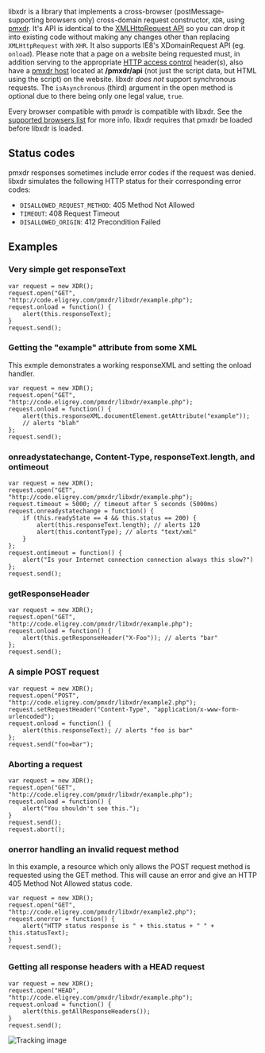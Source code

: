 libxdr is a library that implements a cross-browser (postMessage-supporting browsers only) cross-domain request constructor, `XDR`, using [pmxdr][1]. It's API is identical to the [XMLHttpRequest API][2] so you can drop it into existing code without making any changes other than replacing `XMLHttpRequest` with `XHR`. It also supports IE8's XDomainRequest API (eg. `onload`). Please note that a page on a website being requested must, in addition serving to the appropriate [HTTP access control][3] header(s), also have a [pmxdr host][4] located at **/pmxdr/api** (not just the script data, but HTML using the script) on the website. libxdr *does not* support synchronous requests. The `isAsynchronous` (third) argument in the open method is optional due to there being only one legal value, `true`.

Every browser compatible with pmxdr is compatible with libxdr. See the [supported browsers list][5] for more info. libxdr requires that pmxdr be loaded before libxdr is loaded.

## Status codes

pmxdr responses sometimes include error codes if the request was denied. libxdr simulates the following HTTP status for their corresponding error codes:

*   `DISALLOWED_REQUEST_METHOD`: 405 Method Not Allowed
*   `TIMEOUT`: 408 Request Timeout
*   `DISALLOWED_ORIGIN`: 412 Precondition Failed

## Examples

### Very simple get responseText

    var request = new XDR();
    request.open("GET", "http://code.eligrey.com/pmxdr/libxdr/example.php");
    request.onload = function() {
        alert(this.responseText);
    }
    request.send();

### Getting the "example" attribute from some XML

This exmple demonstrates a working responseXML and setting the onload handler.

    var request = new XDR();
    request.open("GET", "http://code.eligrey.com/pmxdr/libxdr/example.php");
    request.onload = function() {
        alert(this.responseXML.documentElement.getAttribute("example"));
        // alerts "blah"
    };
    request.send();

### onreadystatechange, Content-Type, responseText.length, and ontimeout

    var request = new XDR();
    request.open("GET", "http://code.eligrey.com/pmxdr/libxdr/example.php");
    request.timeout = 5000; // timeout after 5 seconds (5000ms)
    request.onreadystatechange = function() {
        if (this.readyState == 4 && this.status == 200) {
            alert(this.responseText.length); // alerts 120
            alert(this.contentType); // alerts "text/xml"
        }
    };
    request.ontimeout = function() {
        alert("Is your Internet connection connection always this slow?")
    };
    request.send();

### getResponseHeader

    var request = new XDR();
    request.open("GET", "http://code.eligrey.com/pmxdr/libxdr/example.php");
    request.onload = function() {
        alert(this.getResponseHeader("X-Foo")); // alerts "bar"
    };
    request.send();

### A simple POST request

    var request = new XDR();
    request.open("POST", "http://code.eligrey.com/pmxdr/libxdr/example2.php");
    request.setRequestHeader("Content-Type", "application/x-www-form-urlencoded");
    request.onload = function() {
        alert(this.responseText); // alerts "foo is bar"
    };
    request.send("foo=bar");

### Aborting a request

    var request = new XDR();
    request.open("GET", "http://code.eligrey.com/pmxdr/libxdr/example.php");
    request.onload = function() {
        alert("You shouldn't see this.");
    }
    request.send();
    request.abort();

### onerror handling an invalid request method

In this example, a resource which only allows the POST request method is requested using the GET method. This will cause an error and give an HTTP 405 Method Not Allowed status code.

    var request = new XDR();
    request.open("GET", "http://code.eligrey.com/pmxdr/libxdr/example2.php");
    request.onerror = function() {
        alert("HTTP status response is " + this.status + " " + this.statusText);
    }
    request.send();

### Getting all response headers with a HEAD request

    var request = new XDR();
    request.open("HEAD", "http://code.eligrey.com/pmxdr/libxdr/example.php");
    request.onload = function() {
        alert(this.getAllResponseHeaders());
    }
    request.send();


![Tracking image](https://in.getclicky.com/212712ns.gif)


 [1]: http://github.com/eligrey/pmxdr
 [2]: http://www.w3.org/TR/XMLHttpRequest/
 [3]: https://developer.mozilla.org/En/HTTP_access_control
 [4]: http://github.com/eligrey/pmxdr/blob/master/pmxdr-host.js
 [5]: http://github.com/eligrey/pmxdr#readme
